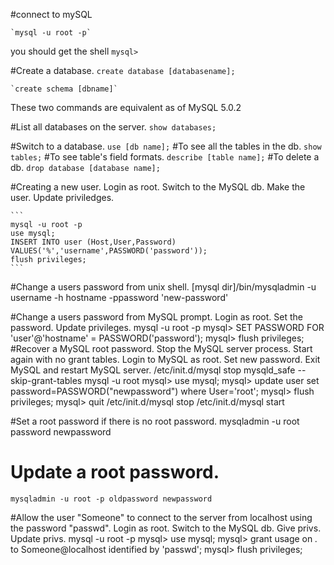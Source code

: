 #connect to mySQL

    `mysql -u root -p`

you should get the shell `mysql>`


#Create a database.
    `create database [databasename];`

    `create schema [dbname]`

These two commands are equivalent as of MySQL 5.0.2

#List all databases on the server.
    `show databases;`

#Switch to a database.
    `use [db name];`
#To see all the tables in the db.
    `show tables;`
#To see table's field formats.
    `describe [table name];`
#To delete a db.
    `drop database [database name];`


#Creating a new user. 
Login as root. Switch to the MySQL db. Make the user. Update priviledges.

    ```
    mysql -u root -p
    use mysql;
    INSERT INTO user (Host,User,Password) VALUES('%','username',PASSWORD('password'));
    flush privileges;
    ```

#Change a users password from unix shell.
    [mysql dir]/bin/mysqladmin -u username -h hostname -ppassword 'new-password'

#Change a users password from MySQL prompt. Login as root. Set the password. Update privileges.
    mysql -u root -p
    mysql> SET PASSWORD FOR 'user'@'hostname' = PASSWORD('password');
    mysql> flush privileges;
#Recover a MySQL root password. Stop the MySQL server process. Start again with no grant tables. Login to MySQL as root. Set new password. Exit MySQL and restart MySQL server.
    /etc/init.d/mysql stop
    mysqld_safe --skip-grant-tables
    mysql -u root
    mysql> use mysql;
    mysql> update user set password=PASSWORD("newpassword") where User='root';
    mysql> flush privileges;
    mysql> quit
    /etc/init.d/mysql stop
    /etc/init.d/mysql start

#Set a root password if there is no root password.
    mysqladmin -u root password newpassword
# Update a root password.
    mysqladmin -u root -p oldpassword newpassword

#Allow the user "Someone" to connect to the server from localhost using the password "passwd". Login as root. Switch to the MySQL db. Give privs. Update privs.
    mysql -u root -p
    mysql> use mysql;
    mysql> grant usage on *.* to Someone@localhost identified by 'passwd';
    mysql> flush privileges;
